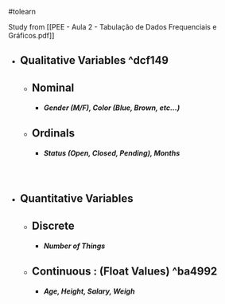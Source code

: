 #tolearn 

Study from [[PEE - Aula 2 - Tabulação de Dados Frequenciais e Gráficos.pdf]]

- ## Qualitative Variables ^dcf149
	- ## Nominal
		- ##### Gender (M/F), Color (Blue, Brown, etc...)
	- ## Ordinals
		- ##### Status (Open, Closed, Pending), Months

<br>

- ## Quantitative Variables
	- ## Discrete
		- ##### Number of Things
	- ## Continuous : (Float Values) ^ba4992
		- ##### Age, Height, Salary, Weigh